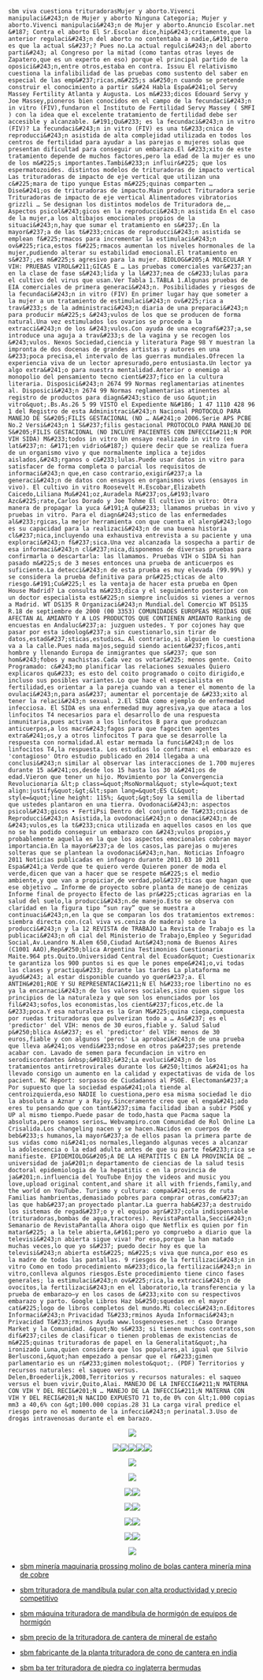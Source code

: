 
```
sbm viva cuestiona trituradorasMujer y aborto.Vivenci manipulaci&#243;n de Mujer y aborto Ninguna Categoria; Mujer y aborto.Vivenci manipulaci&#243;n de Mujer y aborto.Anuncio Escolar.net &#187; Contra el aborto El Sr.Escolar dice,hip&#243;critamente,que la anterior regulaci&#243;n del aborto no contentaba a nadie,&#191;pero es que la actual s&#237;? Pues no.La actual regulci&#243;n del aborto parti&#243; al Congreso por la mitad (como tantas otras leyes de Zapatero,que es un experto en eso) porque el principal partido de la oposici&#243;n,entre otros,estaba en contra. Issuu El relativismo cuestiona la infalibilidad de las pruebas como sustento del saber en especial de las emp&#237;ricas,m&#225;s a&#250;n cuando se pretende construir el conocimiento a partir s&#24 Habla Espa&#241;ol Servy Massey Fertility Atlanta y Augusta. Los m&#233;dicos Edouard Servy y Joe Massey,pioneros bien conocidos en el campo de la fecundaci&#243;n in vitro (FIV),fundaron el Instituto de Fertilidad Servy Massey ( SMFI ) con la idea que el excelente tratamiento de fertilidad debe ser accesible y alcanzable. &#191;Qu&#233; es la fecundaci&#243;n in vitro (FIV)? La fecundaci&#243;n in vitro (FIV) es una t&#233;cnica de reproducci&#243;n asistida de alta complejidad utilizada en todos los centros de fertilidad para ayudar a las parejas o mujeres solas que presentan dificultad para conseguir un embarazo.El &#233;xito de este tratamiento depende de muchos factores,pero la edad de la mujer es uno de los m&#225;s importantes.Tambi&#233;n influir&#225; que los espermatozoides. distintos modelos de trituradoras de impacto vertical Las trituradoras de impacto de eje vertical que utilizan una c&#225;mara de tipo yunque Estas m&#225;quinas comparten … Dise&#241;os de trituradoras de impacto.Main product Trituradora serie Trituradoras de impacto de eje vertical Alimentadores vibratorios grizzli … Se designan los distintos modelos de Trituradora de,… Aspectos psicol&#243;gicos en la reproducci&#243;n asistida En el caso de la mujer,a los altibajos emocionales propios de la situaci&#243;n,hay que sumar el tratamiento en s&#237;.En la mayor&#237;a de las t&#233;cnicas de reproducci&#243;n asistida se emplean f&#225;rmacos para incrementar la estimulaci&#243;n ov&#225;rica,estos f&#225;rmacos aumentan los niveles hormonales de la mujer,pudiendo alterar su estabilidad emocional.El tratamiento en s&#237;,es m&#225;s agresivo para la mujer. BIOLOG&#205;A MOLECULAR Y VIH: PRUEBAS VIROL&#211;GICAS E … Las pruebas comerciales var&#237;an en la clase de fase s&#243;lida y la l&#237;nea de c&#233;lulas para el cultivo del virus que usan.Ver Tabla 1.TABLA 1.Algunas pruebas de EIA comerciales de primera generaci&#243;n. Posibilidades y riesgos de la fecundaci&#243;n in vitro (FIV) En primer lugar hay que someter a la mujer a un tratamiento de estimulaci&#243;n ov&#225;rica a trav&#233;s de la administraci&#243;n diaria de una preparaci&#243;n para producir m&#225;s &#243;vulos de los que se producen de forma natural.Una vez estimulados los ovarios se procede a la extracci&#243;n de los &#243;vulos.Con ayuda de una ecograf&#237;a,se introduce una aguja a trav&#233;s de la vagina y se recogen los &#243;vulos. Nexos Sociedad,ciencia y literatura Page 98 Y muestran la impronta de dos docenas de grandes artistas y autores en una &#233;poca precisa,el intervalo de las guerras mundiales.Ofrecen la experiencia viva de un lector apresurado,pero entusiasta.Un lector ya algo extra&#241;o para nuestra mentalidad.Anterior o enemigo al monopolio del pensamiento tecno cient&#237;fico en la cultura literaria. Disposici&#243;n 2674 99 Normas reglamentarias atinentes al. Disposici&#243;n 2674 99 Normas reglamentarias atinentes al registro de productos para diagn&#243;stico de uso &quot;in vitro&quot;.Bs.As.26 5 99 VISTO el Expediente N&#186; 1 47 1110 428 96 1 del Registro de esta Administraci&#243;n Nacional PROTOCOLO PARA MANEJO DE S&#205;FILIS GESTACIONAL (NO … A&#241;o 2006.Serie APS PCBE No.2 Versi&#243;n 1 S&#237;filis gestacional PROTOCOLO PARA MANEJO DE S&#205;FILIS GESTACIONAL (NO INCLUYE PACIENTES CON INFECCI&#211;N POR VIH SIDA) M&#233;todos in vitro Un ensayo realizado in vitro (en lat&#237;n: &#171;en vidrio&#187;) quiere decir que se realiza fuera de un organismo vivo y que normalmente implica a tejidos aislados,&#243;rganos o c&#233;lulas.Puede usar datos in vitro para satisfacer de forma completa o parcial los requisitos de informaci&#243;n que,en caso contrario,exigir&#237;a la generaci&#243;n de datos con ensayos en organismos vivos (ensayos in vivo). El cultivo in vitro Roosevelt H.Escobar,Elizabeth Caicedo,Liliana Mu&#241;oz,Auradela R&#237;os,&#193;lvaro Azc&#225;rate,Carlos Dorado y Joe Tohme El cultivo in vitro: Otra manera de propagar la yuca &#191;A qu&#233; llamamos pruebas in vivo y pruebas in vitro. Para el diagn&#243;stico de las enfermedades al&#233;rgicas,la mejor herramienta con que cuenta el alerg&#243;logo es su capacidad para la realizaci&#243;n de una buena historia cl&#237;nica,incluyendo una exhaustiva entrevista a su paciente y una exploraci&#243;n f&#237;sica.Una vez alcanzada la sospecha a partir de esa informaci&#243;n cl&#237;nica,disponemos de diversas pruebas para confirmarla o descartarla: las llamamos. Pruebas VIH o SIDA Si han pasado m&#225;s de 3 meses entonces una prueba de anticuerpos es suficiente.La detecci&#243;n de esta prueba es muy elevada (99.99%) y se considera la prueba definitiva para pr&#225;cticas de alto riesgo.&#191;Cu&#225;l es la ventaja de hacer esta prueba en Open House Madrid? La consulta m&#233;dica y el seguimiento posterior con un doctor especialista est&#225;n siempre incluidos si vienes a vernos a Madrid. WT DS135 R Organizaci&#243;n Mundial.del Comercio WT DS135 R.18 de septiembre de 2000 (00 3353) COMUNIDADES EUROPEAS MEDIDAS QUE AFECTAN AL AMIANTO Y A LOS PRODUCTOS QUE CONTIENEN AMIANTO Ranking de encuestas en Andaluc&#237;a: juzguen ustedes. Y por cojones hay que pasar por esta ideolog&#237;a sin cuestionarlo,sin tirar de datos,estad&#237;sticas,estudios… Al contrario,si alguien lo cuestiona va a la calle.Pues nada majos,seguid siendo acient&#237;ficos,anti hombre y llenando Europa de inmigrantes que s&#237; que son hom&#243;fobos y machistas.Cada vez os votar&#225; menos gente. Coito Programado: c&#243;mo planificar las relaciones sexuales Quiero explicaros qu&#233; es esto del coito programado o coito dirigido,e incluso sus posibles variantes.Lo que hace el especialista en fertilidad,es orientar a la pareja cuando van a tener el momento de la ovulaci&#243;n,para as&#237; aumentar el porcentaje de &#233;xito al tener la relaci&#243;n sexual. 2.El SIDA como ejemplo de enfermedad infecciosa. El SIDA es una enfermedad muy agresiva,ya que ataca a los linfocitos T4 necesarios para el desarrollo de una respuesta inmunitaria,pues activan a los linfocitos B para que produzcan anticuerpos,a los macr&#243;fagos para que fagociten agentes extra&#241;os,y a otros linfocitos T para que se desarrolle la respuesta con normalidad.Al estar mermada la funci&#243;n de los linfocitos T4,la respuesta. Los estudios lo confirman: el embarazo es 'contagioso' Otro estudio publicado en 2014 llegaba a una conclusi&#243;n similar al observar las interacciones de 1.700 mujeres durante 15 a&#241;os,desde los 15 hasta los 30 a&#241;os de edad.Vieron que tener un hijo. Movimiento por la Convergencia Revolucionaria &lt;p class=&quot;MsoNormal&quot; style=&quot;text align:justify&quot;&gt;&lt;span lang=&quot;ES CL&quot; style=&quot;line height: 115%; &quot;&gt;Soy la semilla de libertad que ustedes plantaron en una tierra. Ovodonaci&#243;n: aspectos psicol&#243;gicos • FertiPsi Dentro del conjunto de T&#233;cnicas de Reproducci&#243;n Asistida,la ovodonaci&#243;n o donaci&#243;n de &#243;vulos,es la t&#233;cnica utilizada en aquellos casos en los que no se ha podido conseguir un embarazo con &#243;vulos propios,y probablemente aquella en la que los aspectos emocionales cobran mayor importancia.En la mayor&#237;a de los casos,las parejas o mujeres solteras que se plantean la ovodonaci&#243;n,han. Noticias Infoagro 2011 Noticias publicadas en infoagro durante 2011.03 10 2011 Espa&#241;a Verde que te quiero verde Quieren poner de moda el verde,dicen que van a hacer que se respete m&#225;s el medio ambiente,y que van a propiciar,de verdad,pol&#237;ticas que hagan que ese objetivo … Informe de proyecto sobre planta de manejo de cenizas Informe final de proyecto Efecto de las pr&#225;cticas agrarias en la salud del suelo,la producci&#243;n.de manejo.Esto se observa con claridad en la figura tipo “sun ray” que se muestra a continuaci&#243;n,en la que se comparan los dos tratamientos extremos: siembra directa con.(cal viva vs.ceniza de madera) sobre la producci&#243;n y la 12 REVISTA de TRABAJO La Revista de Trabajo es la publicaci&#243;n oﬁ cial del Ministerio de Trabajo,Empleo y Seguridad Social,Av.Leandro N.Alem 650,Ciudad Aut&#243;noma de Buenos Aires (C1001 AAO),Rep&#250;blica Argentina Testimonios Cuestionarix Maite.964 pts.Quito.Universidad Central del Ecuador&quot; Cuestionarix te garantiza los 900 puntos si es que le pones empe&#241;o,vi todas las clases y practiqu&#233; durante las tardes La plataforma me ayud&#243; al estar disponible cuando yo quer&#237;a. El ANTIH&#201;ROE Y SU REPRESENTACI&#211;N El h&#233;roe libertino no es ya la encarnaci&#243;n de los valores sociales,sino quien sigue los principios de la naturaleza y que son los enunciados por los fil&#243;sofos,los economistas,los cient&#237;ficos,etc.de la &#233;poca.Y esa naturaleza es la Gran M&#225;quina ciega,compuesta por ruedas trituradoras que pulverizan todo a … As&#237; es el 'predictor' del VIH: menos de 30 euros,fiable y. Salud Salud p&#250;blica As&#237; es el 'predictor' del VIH: menos de 30 euros,fiable y con algunos 'peros' La aprobaci&#243;n de una prueba que lleva a&#241;os vendi&#233;ndose en otros pa&#237;ses pretende acabar con. Lavado de semen para fecundacion in vitro en serodiscordantes &nbsp;&#0183;&#32;La evoluci&#243;n de los tratamientos antirretrovirales durante los &#250;ltimos a&#241;os ha llevado consigo un aumento en la calidad y expectativas de vida de los pacient. NC Report: sorpasso de Ciudadanos al PSOE. Electoman&#237;a Por supuesto que la sociedad espa&#241;ola tiende al centroizquierda,eso NADIE lo cuestiona,pero esa misma sociedad le dio la absoluta a Aznar y a Rajoy.Sinceramente creo que el enga&#241;ado eres tu pensando que con tant&#237;sima facilidad iban a subir PSOE y UP al mismo tiempo.Puede pasar de todo,hasta que Pacma saque la absoluta,pero seamos serios… Webvampiro.com Comunidad de Rol Online La Crisalida.Los changeling nacen y se hacen.Nacidos en cuerpos de beb&#233;s humanos,la mayor&#237;a de ellos pasan la primera parte de sus vidas como ni&#241;os normales,llegando algunas veces a alcanzar la adolescencia o la edad adulta antes de que su parte fe&#233;rica se manifieste. EPIDEMIOLOG&#205;A DE LA HEPATITIS C EN LA PROVINCIA DE … universidad de ja&#201;n departamento de ciencias de la salud tesis doctoral epidemiologia de la hepatitis c en la provincia de ja&#201;n.influencia del YouTube Enjoy the videos and music you love,upload original content,and share it all with friends,family,and the world on YouTube. Turismo y cultura: compa&#241;eros de ruta Familias hambrientas,demasiado pobres para comprar otras,com&#237;an las que hab&#237;an proyectado plantar.La guerra hab&#237;a destruido los sistemas de regad&#237;o y el equipo agr&#237;cola indispensable (trituradoras,bombas de agua,tractores). RevistaPantalla,Secci&#243;n Semanario de RevistaPantalla Ahora oigo que Netflix es quien por fin matar&#225; a la tele abierta,&#161;pero yo compruebo a diario que la televisi&#243;n abierta sigue viva! Por eso,porque la han matado muchas veces,lo que yo s&#237; puedo decir hoy es que la televisi&#243;n abierta est&#225; m&#225;s viva que nunca,por eso es la madre de todas las pantallas. 9 riesgos de la fertilizaci&#243;n in vitro Como en todo procedimiento m&#233;dico,la fertilizaci&#243;n in vitro,conlleva algunos riesgos.Este procedimiento tiene cinco fases generales; la estimulaci&#243;n ov&#225;rica,la extracci&#243;n de ovocitos,la fertilizaci&#243;n en el laboratorio,la transferencia y la prueba de embarazo—y en los casos de &#233;xito con su respectivos embarazo y parto. Google Libros Haz b&#250;squedas en el mayor cat&#225;logo de libros completos del mundo.Mi colecci&#243;n.Editores Informaci&#243;n Privacidad T&#233;rminos Ayuda Informaci&#243;n Privacidad T&#233;rminos Ayuda www.losgenoveses.net : Caso Orange Market y la Comunidad. &quot;No s&#233; si tienen muchos contratos,son dif&#237;ciles de clasificar o tienen problemas de existencias de m&#225;quinas trituradoras de papel en la Generalitat&quot;,ha ironizado Luna,quien considera que los populares,al igual que Silvio Berlusconi,&quot;han empezado a pensar que el r&#233;gimen parlamentario es un r&#233;gimen molesto&quot;. (PDF) Territorios y recursos naturales: el saqueo versus. Delen,Broederlijk,2008,Territorios y recursos naturales: el saqueo versus el buen vivir,Quito,Alai. MANEJO DE LA INFECCI&#211;N MATERNA CON VIH Y DEL RECI&#201;N … MANEJO DE LA INFECCI&#211;N MATERNA CON VIH Y DEL RECI&#201;N NACIDO EXPUESTO 71 to,de 0% con &lt;1.000 copias mm3 a 40,6% con &gt;100.000 copias.28 31 La carga viral predice el riesgo pero no el momento de la infecci&#243;n perinatal.3.Uso de drogas intravenosas durante el em barazo. 
```

<div align="center">

<a href="https://es-crusher.shibang-china.com/github&k=sbm+viva+cuestiona+trituradoras"><img src="https://static.shibang-china.com/es/crusher/logo.jpg"></a>

<a href="https://es-crusher.shibang-china.com/github&k=sbm+viva+cuestiona+trituradoras"><img src="https://static.shibang-china.com/es/crusher/index.jpg"></a><a href="https://es-crusher.shibang-china.com/material.htmlgithub&k=sbm+viva+cuestiona+trituradoras"><img src="https://static.shibang-china.com/es/crusher/material.jpg"></a><a href="https://es-crusher.shibang-china.com/application.htmlgithub&k=sbm+viva+cuestiona+trituradoras"><img src="https://static.shibang-china.com/es/crusher/application.jpg"></a><a href="https://es-crusher.shibang-china.com/aboutus.htmlgithub&k=sbm+viva+cuestiona+trituradoras"><img src="https://static.shibang-china.com/es/crusher/aboutus.jpg"></a><a href="https://es-crusher.shibang-china.com/contact.htmlgithub&k=sbm+viva+cuestiona+trituradoras"><img src="https://static.shibang-china.com/es/crusher/contact.jpg"></a>

<a href="https://es-crusher.shibang-china.com/github&k=sbm+viva+cuestiona+trituradoras"><img src="https://static.shibang-china.com/es/crusher/banner.jpg"></a>

<a href="https://swt.shibang-china.com/github&k=sbm+viva+cuestiona+trituradoras"><img src="https://static.shibang-china.com/es/crusher/text.jpg"></a>

<a href="https://swt.shibang-china.com/github&k=sbm+viva+cuestiona+trituradoras"><img src="https://static.shibang-china.com/es/crusher/chat.jpg"></a><a href="https://es-crusher.shibang-china.com/contact.htmlgithub&k=sbm+viva+cuestiona+trituradoras"><img src="https://static.shibang-china.com/es/crusher/message.jpg"></a>

<a href="https://es-crusher.shibang-china.com/products/pe.htmlgithub&k=sbm+viva+cuestiona+trituradoras"><img src="https://static.shibang-china.com/es/crusher/pe.jpg"></a><a href="https://es-crusher.shibang-china.com/products/pf.htmlgithub&k=sbm+viva+cuestiona+trituradoras"><img src="https://static.shibang-china.com/es/crusher/pf.jpg"></a>

<a href="https://es-crusher.shibang-china.com/products/hpt.htmlgithub&k=sbm+viva+cuestiona+trituradoras"><img src="https://static.shibang-china.com/es/crusher/hpt.jpg"></a><a href="https://es-crusher.shibang-china.com/products/vsi.htmlgithub&k=sbm+viva+cuestiona+trituradoras"><img src="https://static.shibang-china.com/es/crusher/vsi.jpg"></a>

<a href="https://es-crusher.shibang-china.com/products/klv.htmlgithub&k=sbm+viva+cuestiona+trituradoras"><img src="https://static.shibang-china.com/es/crusher/klv.jpg"></a><a href="https://es-crusher.shibang-china.com/products/portable.htmlgithub&k=sbm+viva+cuestiona+trituradoras"><img src="https://static.shibang-china.com/es/crusher/portable.jpg"></a>

<a href="https://swt.shibang-china.com/github&k=sbm+viva+cuestiona+trituradoras"><img src="https://static.shibang-china.com/es/crusher/case.jpg"></a>

</div>


* [sbm minería maquinaria prossing molino de bolas cantera minería mina de cobre](sbm%20miner%C3%ADa%20maquinaria%20prossing%20molino%20de%20bolas%20cantera%20miner%C3%ADa%20mina%20de%20cobre.md)

* [sbm trituradora de mandíbula pular con alta productividad y precio competitivo](sbm%20trituradora%20de%20mand%C3%ADbula%20pular%20con%20alta%20productividad%20y%20precio%20competitivo.md)

* [sbm máquina trituradora de mandíbula de hormigón de equipos de hormigón](sbm%20m%C3%A1quina%20trituradora%20de%20mand%C3%ADbula%20de%20hormig%C3%B3n%20de%20equipos%20de%20hormig%C3%B3n.md)

* [sbm precio de la trituradora de cantera de mineral de estaño](sbm%20precio%20de%20la%20trituradora%20de%20cantera%20de%20mineral%20de%20esta%C3%B1o.md)

* [sbm fabricante de la planta trituradora de cono de cantera en india](sbm%20fabricante%20de%20la%20planta%20trituradora%20de%20cono%20de%20cantera%20en%20india.md)

* [sbm ba ter trituradora de piedra co inglaterra bermudas](sbm%20ba%20ter%20trituradora%20de%20piedra%20co%20inglaterra%20bermudas.md)